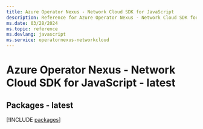 ```yaml
---
title: Azure Operator Nexus - Network Cloud SDK for JavaScript
description: Reference for Azure Operator Nexus - Network Cloud SDK for JavaScript
ms.date: 03/28/2024
ms.topic: reference
ms.devlang: javascript
ms.service: operatornexus-networkcloud
---
```

# Azure Operator Nexus - Network Cloud SDK for JavaScript - latest
## Packages - latest
[!INCLUDE [packages](operator-nexus---network-cloud-index.md)]